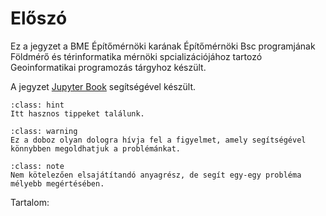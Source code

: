 # Előszó

Ez a jegyzet a BME Építőmérnöki karának Építőmérnöki Bsc programjának Földmérő és térinformatika mérnöki spcializációjához tartozó Geoinformatikai programozás tárgyhoz készült.

A jegyzet [Jupyter Book](https://jupyterbook.org) segítségével készült.

```{admonition} Tipp
:class: hint
Itt hasznos tippeket találunk.
```

```{admonition} Figyelem
:class: warning
Ez a doboz olyan dologra hívja fel a figyelmet, amely segítségével könnybben megoldhatjuk a problémánkat.
```

```{admonition} Kiegészítő anyag
:class: note
Nem kötelezően elsajátítandó anyagrész, de segít egy-egy probléma mélyebb megértésében.
```

Tartalom:

```{tableofcontents}
```
